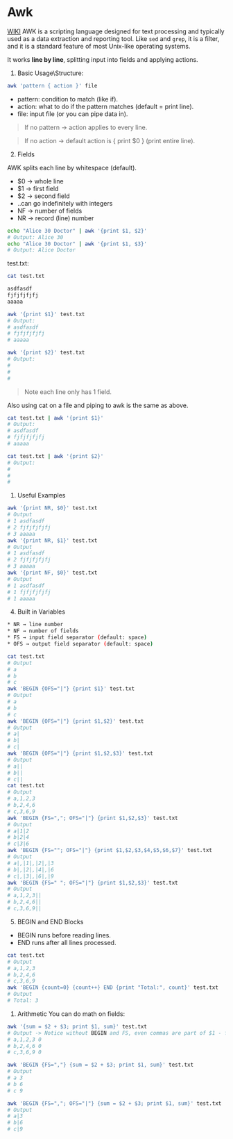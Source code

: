 # Awk

[WIKI](https://en.wikipedia.org/wiki/AWK) AWK  is a scripting language designed for text processing and typically used as a data extraction and reporting tool. Like `sed` and `grep`, it is a filter, and it is a standard feature of most Unix-like operating systems.

It works **line by line**, splitting input into fields and applying actions.

1. Basic Usage\Structure:
```bash
awk 'pattern { action }' file
```

* pattern: condition to match (like if).
* action: what to do if the pattern matches (default = print line).
* file: input file (or you can pipe data in).

> If no pattern → action applies to every line.

> If no action → default action is { print $0 } (print entire line).


2. Fields

AWK splits each line by whitespace (default).

* $0 → whole line
* $1 → first field
* $2 → second field
* ..can go indefinitely with integers
* NF → number of fields
* NR → record (line) number

```bash
echo "Alice 30 Doctor" | awk '{print $1, $2}'
# Output: Alice 30
echo "Alice 30 Doctor" | awk '{print $1, $3}'
# Output: Alice Doctor
```

test.txt:
```bash
cat test.txt

asdfasdf
fjfjfjfjfj
aaaaa
```

```bash
awk '{print $1}' test.txt
# Output:
# asdfasdf
# fjfjfjfjfj
# aaaaa

awk '{print $2}' test.txt
# Output:
# 
# 
# 
```
> Note each line only has 1 field.

Also using cat on a file and piping to awk is the same as above.
```bash
cat test.txt | awk '{print $1}'
# Output:
# asdfasdf
# fjfjfjfjfj
# aaaaa

cat test.txt | awk '{print $2}'
# Output:
# 
# 
# 
```

1. Useful Examples
```bash
awk '{print NR, $0}' test.txt
# Output
# 1 asdfasdf
# 2 fjfjfjfjfj
# 3 aaaaa
awk '{print NR, $1}' test.txt
# Output
# 1 asdfasdf
# 2 fjfjfjfjfj
# 3 aaaaa
awk '{print NF, $0}' test.txt
# Output
# 1 asdfasdf
# 1 fjfjfjfjfj
# 1 aaaaa
```

4. Built in Variables
```bash
* NR → line number
* NF → number of fields
* FS → input field separator (default: space)
* OFS → output field separator (default: space)
```


```bash
cat test.txt
# Output
# a
# b
# c
awk 'BEGIN {OFS="|"} {print $1}' test.txt
# Output
# a
# b
# c
awk 'BEGIN {OFS="|"} {print $1,$2}' test.txt
# Output
# a|
# b|
# c|
awk 'BEGIN {OFS="|"} {print $1,$2,$3}' test.txt
# Output
# a||
# b||
# c||
cat test.txt
# Output
# a,1,2,3
# b,2,4,6
# c,3,6,9
awk 'BEGIN {FS=","; OFS="|"} {print $1,$2,$3}' test.txt
# Output
# a|1|2
# b|2|4
# c|3|6
awk 'BEGIN {FS=""; OFS="|"} {print $1,$2,$3,$4,$5,$6,$7}' test.txt
# Output
# a|,|1|,|2|,|3
# b|,|2|,|4|,|6
# c|,|3|,|6|,|9
awk 'BEGIN {FS=" "; OFS="|"} {print $1,$2,$3}' test.txt
# Output
# a,1,2,3||
# b,2,4,6||
# c,3,6,9||
```

5. BEGIN and END Blocks

* BEGIN runs before reading lines.
* END runs after all lines processed.

```bash
cat test.txt
# Output
# a,1,2,3
# b,2,4,6
# c,3,6,9
awk 'BEGIN {count=0} {count++} END {print "Total:", count}' test.txt
# Output
# Total: 3
```

1. Arithmetic
You can do math on fields:
```bash
awk '{sum = $2 + $3; print $1, sum}' test.txt
# Output -> Notice without BEGIN and FS, even commas are part of $1 - field 1
# a,1,2,3 0
# b,2,4,6 0
# c,3,6,9 0

awk 'BEGIN {FS=","} {sum = $2 + $3; print $1, sum}' test.txt
# Output
# a 3
# b 6
# c 9

awk 'BEGIN {FS=","; OFS="|"} {sum = $2 + $3; print $1, sum}' test.txt
# Output
# a|3
# b|6
# c|9
```